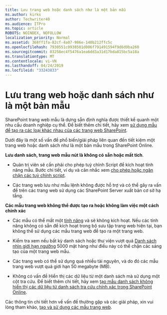 ```yaml
---
title: Lưu trang web hoặc danh sách như là một bản mẫu
ms.author: kirks
author: Techwriter40
ms.audience: ITPro
ms.topic: article
ROBOTS: NOINDEX, NOFOLLOW
localization_priority: Normal
ms.assetid: 368ff1fa-82cf-4a07-986e-140b212ffc5c
ms.openlocfilehash: 7930551c0938501d006f791491594f9d6d9ba260
ms.sourcegitcommit: 03258ec4f5476a1ea6dd3a31d17bda815bc5a18a
ms.translationtype: MT
ms.contentlocale: vi-VN
ms.lasthandoff: 04/24/2019
ms.locfileid: "33243833"
---
```

# <a name="save-site-or-list-as-a-template"></a>Lưu trang web hoặc danh sách như là một bản mẫu

SharePoint trang web mẫu là dựng sẵn định nghĩa được thiết kế quanh một nhu cầu doanh nghiệp cụ thể. Để biết thêm chi tiết, hãy xem [sử dụng mẫu để tạo ra các loại khác nhau của các trang web SharePoint](https://support.office.com/en-us/article/using-templates-to-create-different-kinds-of-sharepoint-sites-449eccec-ff99-4cf3-b62e-dcfee37e8da4).

Dưới đây là một số vấn đề phổ biến/giải pháp liên quan đến tiết kiệm một trang web hoặc danh sách như là một bản mẫu trong SharePoint Online.

**Lưu danh sách, trang web mẫu nút là không có sẵn hoặc mất tích**. 

- Quản trị viên sẽ cần phải cho phép tuỳ chỉnh Script để kích hoạt tính năng mẫu. Bước chi tiết, ví dụ và cân nhắc xem [cho phép hoặc ngăn chặn các tuỳ chỉnh script](https://docs.microsoft.com/en-us/sharepoint/allow-or-prevent-custom-script).


- Các trang web lưu như mẫu lệnh không được hỗ trợ và có thể gây ra vấn đề trên các trang web sử dụng các SharePoint Server xuất bản cơ sở hạ tầng.


**Các mẫu trang web không thể được tạo ra hoặc không làm việc một cách chính xác**

- Các mẫu có thể mất một [tính năng](https://social.technet.microsoft.com/wiki/contents/articles/14423.sharepoint-2013-existing-features-guid.aspx) và sẽ không kích hoạt. Nếu các tính năng không có sẵn để kích hoạt trong bộ sưu tập trang web hiện tại, bạn không thể sử dụng các mẫu trang web để tạo ra một trang web.


- Kiểm tra xem nếu bất kỳ danh sách hoặc thư viện vượt quá [Danh sách nhìn giới hạn ngưỡng](https://support.office.com/en-us/article/Manage-large-lists-and-libraries-in-SharePoint-B8588DAE-9387-48C2-9248-C24122F07C59) 5000 mặt hàng như điều này có thể chặn các sáng tạo của một trang web mẫu.


- Các trang web có thể sử dụng quá nhiều tài nguyên, và do đó các mẫu trang web vượt quá giới hạn 50 megabyte (MB).


- Không có vấn đề Hiển thị các dữ liệu từ một danh sách mà sử dụng một cột tra cứu. Để biết thêm chi tiết, hãy xem [tạo mẫu danh sách không hiển thị các dữ liệu từ danh sách tra cứu chính xác trong SharePoint Online](https://support.office.com/en-us/article/template-generated-list-doesn-t-display-correct-data-for-a-column-in-sharepoint-online-20430b62-e40c-4f6f-8889-aa24e80d605a).


Các thông tin chi tiết hơn về vấn đề thường gặp và các giải pháp, xin vui lòng tham khảo, [tạo và sử dụng các mẫu trang web](https://support.office.com/en-us/article/Create-and-use-site-templates-60371B0F-00E0-4C49-A844-34759EBDD989).

